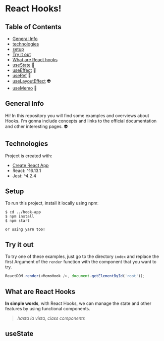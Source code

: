 # React Hooks!

## Table of Contents

- [General Info](#genera-linfo)
- [technologies](#technologies)
- [setup](#setup)
- [Try it out](#try-it-out)
- [What are React hooks](#what-are-react-hooks)
- [useState](#usestate) 👾
- [useEffect](#useeffect) 🤖
- [useRef](#useref) 🎃
- [useLayoutEffect](#uselayouteffect) 👽
- [useMemo](#usememo) 🍭

## General Info

Hi! In this repository you will find some examples and overviews about Hooks.
I'm gonna include concepts and links to the official documentation and other interesting pages.
👽

## Technologies

Project is created with:

- [Create React App](https://create-react-app.dev/)
- React: ^16.13.1
- Jest: ^4.2.4

## Setup

To run this project, install it locally using npm:

```
$ cd ../hook-app
$ npm install
$ npm start

or using yarn too!
```

## Try it out

To try one of these examples, just go to the directory `index` and replace the first Argument of the `render` function with the component that you want to try.

```javascript
ReactDOM.render(<MemoHook />, document.getElementById('root'));
```

## What are React Hooks

**In simple words**, with React Hooks, we can manage the state and other features by using functional components.

> _hasta la vista, class components_

## useState
